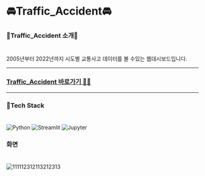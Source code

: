 # 🚘Traffic_Accident🚘

### 🚗Traffic_Accident 소개🚗
#
2005년부터 2022년까지 시도별 교통사고 데이터를 볼 수있는 웹대시보드입니다.

---

### **[Traffic_Accident 바로가기 🏃‍♂️](http://ec2-3-39-6-135.ap-northeast-2.compute.amazonaws.com:8503/)**

---

### 🔧Tech Stack 
#
![Python](https://img.shields.io/badge/python-3776AB?style=for-the-badge&logo=python&logoColor=white)
![Streamlit](https://img.shields.io/badge/Streamlit-FF4B4B?style=for-the-badge&logo=streamlit&logoColor=white)
![Jupyter](https://img.shields.io/badge/Jupyer-F37626?style=for-the-badge&logo=jupyter&logoColor=white)


### 화면 
#
![111112312113212313](https://github.com/tmdghlrla/Traffic_Accident/assets/151480604/d9f04b5f-a366-420c-889a-ab3fcc59b231)

